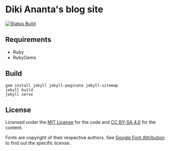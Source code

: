 # Diki Ananta's blog site

[![Status Build](https://github.com/dikiaap/blog.dikiaap.id/workflows/build/badge.svg)](#)

## Requirements

- Ruby
- RubyGems

## Build

```shell
gem install jekyll jekyll-paginate jekyll-sitemap
jekyll build
jekyll serve
```

## License

Licensed under the [MIT License](./LICENSE.txt#L3) for the code and [CC BY-SA 4.0](./LICENSE.txt#L27) for the content.

Fonts are copyright of their respective authors. See [Google Font Attribution](https://fonts.google.com/attribution) to find out the specific license.